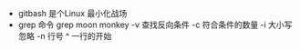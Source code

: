 - gitbash 是个Linux 最小化战场
- grep 命令
    grep moon monkey
    -v 查找反向条件 
    -c 符合条件的数量
    -i 大小写忽略
    -n 行号
    ^ 一行的开始
    